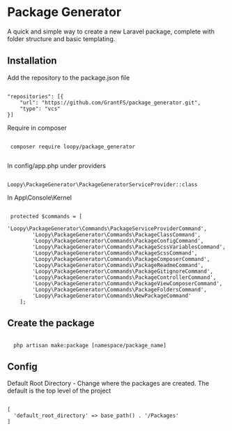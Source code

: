 # Package Generator

A quick and simple way to create a new Laravel package, complete with folder structure and basic templating.

## Installation

Add the repository to the package.json file

```

"repositories": [{
    "url": "https://github.com/GrantFS/package_generator.git",
    "type": "vcs"
}]

```

Require in composer

```

 composer require loopy/package_generator


```

In config/app.php under providers

```

Loopy\PackageGenerator\PackageGeneratorServiceProvider::class

```

In App\Console\Kernel

```

 protected $commands = [
        'Loopy\PackageGenerator\Commands\PackageServiceProviderCommand',
        'Loopy\PackageGenerator\Commands\PackageClassCommand',
        'Loopy\PackageGenerator\Commands\PackageConfigCommand',
        'Loopy\PackageGenerator\Commands\PackageScssVariablesCommand',
        'Loopy\PackageGenerator\Commands\PackageScssCommand',
        'Loopy\PackageGenerator\Commands\PackageComposerCommand',
        'Loopy\PackageGenerator\Commands\PackageReadmeCommand',
        'Loopy\PackageGenerator\Commands\PackageGitignoreCommand',
        'Loopy\PackageGenerator\Commands\PackageControllerCommand',
        'Loopy\PackageGenerator\Commands\PackageViewComposerCommand',
        'Loopy\PackageGenerator\Commands\PackageFoldersCommand',
        'Loopy\PackageGenerator\Commands\NewPackageCommand'
    ];

```


## Create the package

```

  php artisan make:package [namespace/package_name]

```

## Config

Default Root Directory - Change where the packages are created.  The default is the top level of the project

```

[
  'default_root_directory' => base_path() . '/Packages'
]

```
